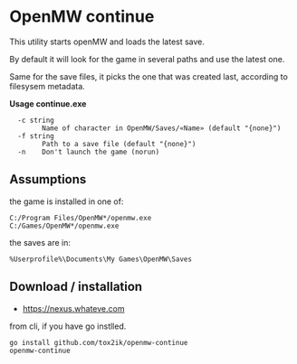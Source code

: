 
# OpenMW continue

This utility starts openMW and loads the latest save.

By default it will look for the game in several paths and use the latest one.

Same for the save files, it picks the one that was created last, according to filesysem metadata.


**Usage continue.exe**

      -c string
            Name of character in OpenMW/Saves/«Name» (default "{none}")
      -f string
            Path to a save file (default "{none}")
      -n	Don't launch the game (norun)

## Assumptions


the game is installed in one of:

    C:/Program Files/OpenMW*/openmw.exe
    C:/Games/OpenMW*/openmw.exe


the saves are in:

    %Userprofile%\Documents\My Games\OpenMW\Saves


## Download / installation

- https://nexus.whateve.com

from cli, if you have go instlled.

    go install github.com/tox2ik/openmw-continue
    openmw-continue



